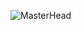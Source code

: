 ![MasterHead](https://user-images.githubusercontent.com/43166842/168422130-bfde0068-b060-4657-815c-09e432848849.png)
